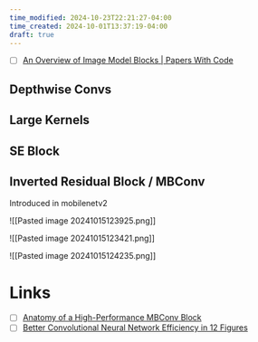 ```yaml
---
time_modified: 2024-10-23T22:21:27-04:00
time_created: 2024-10-01T13:37:19-04:00
draft: true
---
```

- [ ] [An Overview of Image Model Blocks | Papers With Code](https://paperswithcode.com/methods/category/image-model-blocks)



## Depthwise Convs



## Large Kernels


## SE Block






## Inverted Residual Block / MBConv
Introduced in mobilenetv2

![[Pasted image 20241015123925.png]]

![[Pasted image 20241015123421.png]]






![[Pasted image 20241015124235.png]]

# Links
- [ ] [Anatomy of a High-Performance MBConv Block](https://www.linkedin.com/pulse/anatomy-high-performance-mbconv-block-andrew-lavin/)
- [ ] [Better Convolutional Neural Network Efficiency in 12 Figures](https://www.linkedin.com/pulse/better-convolutional-neural-network-efficiency-12-figures-lavin-c9dgc/)